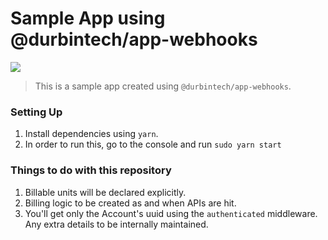 # Sample App using @durbintech/app-webhooks

![](https://img.shields.io/badge/uses-%40durbintech%2Fapp--webhooks-blue)

> This is a sample app created using `@durbintech/app-webhooks`.

### Setting Up

1. Install dependencies using `yarn`.
2. In order to run this, go to the console and run `sudo yarn start`

### Things to do with this repository

1. Billable units will be declared explicitly.
2. Billing logic to be created as and when APIs are hit.
3. You'll get only the Account's uuid using the `authenticated` middleware. Any extra details to be internally maintained.
